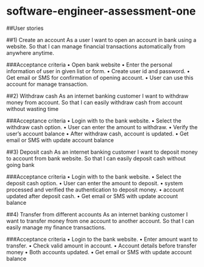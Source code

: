 # software-engineer-assessment-one

##User stories

##1)	 Create an account
As a user
I want to open an account in bank using a website.
So that I can manage financial transactions automatically from anywhere anytime.

###Acceptance criteria
•	Open bank website
•	Enter the personal information of user in given list or form.
•	Create user id and password.
•	Get email or SMS for confirmation of opening account.
•	User can use this account for manage transaction.

##2)	Withdraw cash
As an internet banking customer 
I want to withdraw money from account.
So that I can easily withdraw cash from account without wasting time 

###Acceptance criteria
•	Login with to the bank website.
•	Select the withdraw cash option.
•	User can enter the amount to withdraw.
•	Verify the user’s account balance
•	After withdraw cash, account is updated.
•	 Get email or SMS with update account balance 



##3)	Deposit cash
As an internet banking customer 
I want to deposit money to account from bank website.
So that I can easily deposit cash without going bank

###Acceptance criteria
•	Login with to the bank website.
•	Select the deposit cash option.
•	User can enter the amount to deposit.
•	system processed and verified the authentication to deposit money.
•	 account updated after deposit cash.
•	 Get email or SMS with update account balance 

##4)	Transfer from different accounts
As an internet banking customer 
I want to transfer money from one account to another account.
So that I can easily manage my finance transactions.

###Acceptance criteria
•	Login to the bank website.
•	Enter amount want to transfer.
•	Check valid amount in account.
•	Account details before transfer money 
•	Both accounts updated.
•	 Get email or SMS with update account balance 





